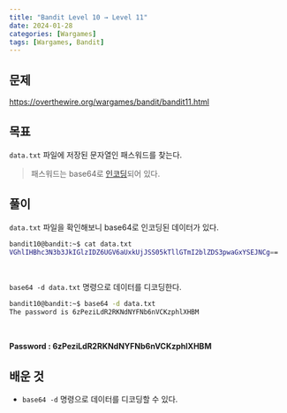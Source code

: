```yaml
---
title: "Bandit Level 10 → Level 11"
date: 2024-01-28
categories: [Wargames]
tags: [Wargames, Bandit]
---
```


## 문제
<https://overthewire.org/wargames/bandit/bandit11.html>
 
## 목표
`data.txt` 파일에 저장된 문자열인 패스워드를 찾는다.  
> 패스워드는 base64로 [인코딩](/posts/DHCS02/)되어 있다.  

## 풀이
`data.txt` 파일을 확인해보니 base64로 인코딩된 데이터가 있다.

```sh
bandit10@bandit:~$ cat data.txt
VGhlIHBhc3N3b3JkIGlzIDZ6UGV6aUxkUjJSS05kTllGTmI2blZDS3pwaGxYSEJNCg==
```  

<br>  

`base64 -d data.txt` 명령으로 데이터를 디코딩한다.  

```sh
bandit10@bandit:~$ base64 -d data.txt
The password is 6zPeziLdR2RKNdNYFNb6nVCKzphlXHBM
```  

<br>  

**Password : 6zPeziLdR2RKNdNYFNb6nVCKzphlXHBM**

## 배운 것
- `base64 -d` 명령으로 데이터를 디코딩할 수 있다.